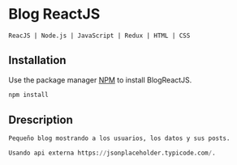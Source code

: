 # Blog ReactJS

```
ReacJS | Node.js | JavaScript | Redux | HTML | CSS
```
## Installation

Use the package manager [NPM](https://pip.pypa.io/en/stable/) to install BlogReactJS.

```bash
npm install 
```

## Drescription

```python
Pequeño blog mostrando a los usuarios, los datos y sus posts.

Usando api externa https://jsonplaceholder.typicode.com/.
```
